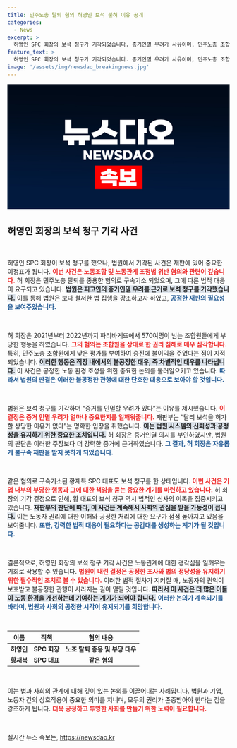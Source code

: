 ```yaml
---
title: 민주노총 탈퇴 혐의 허영인 보석 불허 이유 공개
categories:
  - News
excerpt: >
  허영인 SPC 회장의 보석 청구가 기각되었습니다. 증거인멸 우려가 사유이며, 민주노총 조합원들에게 불이익을 준 혐의로 구속 기소된 상황입니다. 재판의 향방에 관심이 집중됩니다!
feature_text: >
  허영인 SPC 회장의 보석 청구가 기각되었습니다. 증거인멸 우려가 사유이며, 민주노총 조합원들에게 불이익을 준 혐의로 구속 기소된 상황입니다. 재판의 향방에 관심이 집중됩니다!
image: '/assets/img/newsdao_breakingnews.jpg'
---
```


<p><img src="/assets/img/newsdao_breakingnews.jpg" alt="flaretime 속보" /></p>

<h2 data-ke-size="size26">허영인 회장의 보석 청구 기각 사건</h2>

<p data-ke-size="size16">&nbsp;</p>

<p>허영인 SPC 회장이 보석 청구를 했으나, 법원에서 기각된 사건은 재판에 있어 중요한 이정표가 됩니다. <b><span style="color: #ee2323;">이번 사건은 노동조합 및 노동관계 조정법 위반 혐의와 관련이 깊습니다.</span></b> 허 회장은 민주노총 탈퇴를 종용한 혐의로 구속기소 되었으며, 그에 따른 법적 대응이 요구되고 있습니다. <b><span style="background-color: #21538527;">법원은 피고인의 증거인멸 우려를 근거로 보석 청구를 기각했습니다.</span></b> 이를 통해 법원은 보다 철저한 법 집행을 강조하고자 하였고, <b><span style="color: #1a5490;">공정한 재판의 필요성을 보여주었습니다.</span></b></p>

<p data-ke-size="size16">&nbsp;</p>

<p>허 회장은 2021년부터 2022년까지 파리바게뜨에서 570여명이 넘는 조합원들에게 부당한 행동을 하였습니다. <b><span style="color: #ee2323;">그의 혐의는 조합원을 상대로 한 권리 침해로 매우 심각합니다.</span></b> 특히, 민주노총 조합원에게 낮은 평가를 부여하여 승진에 불이익을 주었다는 점이 지적되었습니다. <b><span style="background-color: #21538527;">이러한 행동은 직장 내에서의 불공정한 대우, 즉 차별적인 대우를 나타냅니다.</span></b> 이 사건은 공정한 노동 환경 조성을 위한 중요한 논의를 불러일으키고 있습니다. <b><span style="color: #1a5490;">따라서 법원의 판결은 이러한 불공정한 관행에 대한 단호한 대응으로 보아야 할 것입니다.</span></b></p>

<p data-ke-size="size16">&nbsp;</p>

<p>법원은 보석 청구를 기각하며 “증거를 인멸할 우려가 있다”는 이유를 제시했습니다. <b><span style="color: #ee2323;">이 결정은 증거 인멸 우려가 얼마나 중요한지를 일깨워줍니다.</span></b> 재판부는 “달리 보석을 허가할 상당한 이유가 없다”는 명확한 입장을 취했습니다. <b><span style="background-color: #21538527;">이는 법원 시스템의 신뢰성과 공정성을 유지하기 위한 중요한 조치입니다.</span></b> 허 회장은 증거인멸 의지를 부인하였지만, 법원의 판단은 이러한 주장보다 더 강력한 증거에 근거하였습니다. <b><span style="color: #1a5490;">그 결과, 허 회장은 자유롭게 불구속 재판을 받지 못하게 되었습니다.</span></b></p>

<p data-ke-size="size16">&nbsp;</p>

<p>같은 혐의로 구속기소된 황재복 SPC 대표도 보석 청구를 한 상태입니다. <b><span style="color: #ee2323;">이번 사건은 기업 내부의 부당한 행동과 그에 대한 책임을 묻는 중요한 계기를 마련하고 있습니다.</span></b> 허 회장의 기각 결정으로 인해, 황 대표의 보석 청구 역시 법적인 심사의 이목을 집중시키고 있습니다. <b><span style="background-color: #21538527;">재판부의 판단에 따라, 이 사건은 계속해서 사회의 관심을 받을 가능성이 큽니다.</span></b> 이는 노동자 권리에 대한 이해와 공정한 처리에 대한 요구가 점점 높아지고 있음을 보여줍니다. <b><span style="color: #1a5490;">또한, 강력한 법적 대응이 필요하다는 공감대를 생성하는 계기가 될 것입니다.</span></b></p>

<p data-ke-size="size16">&nbsp;</p>

<p>결론적으로, 허영인 회장의 보석 청구 기각 사건은 노동관계에 대한 경각심을 일깨우는 기회로 작용할 수 있습니다. <b><span style="color: #ee2323;">법원이 내린 결정은 공정한 조사와 법의 정당성을 유지하기 위한 필수적인 조치로 볼 수 있습니다.</span></b> 이러한 법적 절차가 지켜질 때, 노동자의 권익이 보호받고 불공정한 관행이 사라지는 길이 열릴 것입니다. <b><span style="background-color: #21538527;">따라서 이 사건은 더 많은 이들이 노동 환경을 개선하는데 기여하는 계기가 되어야 합니다.</span></b> <b><span style="color: #1a5490;">이러한 논의가 계속되기를 바라며, 법원과 사회의 공정한 시각이 유지되기를 희망합니다.</span></b></p>

<p data-ke-size="size16">&nbsp;</p>

<table style="width: 100%;">
  <thead>
    <tr>
      <th style="text-align: center;"><b>이름</b></th>
      <th style="text-align: center;"><b>직책</b></th>
      <th style="text-align: center;"><b>혐의 내용</b></th>
    </tr>
  </thead>
  <tbody>
    <tr>
      <td style="text-align: center; height: 17px;"><b>허영인</b></td>
      <td style="text-align: center; height: 17px;"><b>SPC 회장</b></td>
      <td style="text-align: center; height: 17px;"><b>노조 탈퇴 종용 및 부당 대우</b></td>
    </tr>
    <tr>
      <td style="text-align: center; height: 17px;"><b>황재복</b></td>
      <td style="text-align: center; height: 17px;"><b>SPC 대표</b></td>
      <td style="text-align: center; height: 17px;"><b>같은 혐의</b></td>
    </tr>
  </tbody>
</table>

<p data-ke-size="size16">&nbsp;</p>

<p>이는 법과 사회의 관계에 대해 깊이 있는 논의를 이끌어내는 사례입니다. 법원과 기업, 노동자 간의 상호작용이 중요한 의미를 지니며, 모두의 권리가 존중받아야 한다는 점을 강조하게 됩니다. <b><span style="color: #ee2323;">더욱 공정하고 투명한 사회를 만들기 위한 노력이 필요합니다.</span></b> ⠀</p>

<p data-ke-size="size16">&nbsp;</p>
실시간 뉴스 속보는, <a href="https://newsdao.kr" rel="dofollow">https://newsdao.kr</a>


